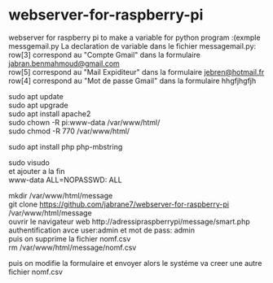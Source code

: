 # webserver-for-raspberry-pi
webserver for raspberry pi to make a variable for python program :(exmple messgemail.py
La declaration de variable dans le fichier messagemail.py:                                                   
row[3]   correspond au "Compte Gmail" dans la formulaire jabran.benmahmoud@gmail.com                                 
row[5]   correspond au "Mail Expiditeur" dans la formulaire jebren@hotmail.fr                                       
row[4]   correspond au "Mot de passe Gmail" dans la formulaire  hhgfjhgfjh                          


sudo apt update                                                                       
sudo apt upgrade                                                                       
sudo apt install apache2                                                                
sudo chown -R pi:www-data /var/www/html/                                              
sudo chmod -R 770 /var/www/html/                                                       

sudo apt install php php-mbstring                                                        

sudo visudo                                                                            
et ajouter a la fin                                                                    
www-data ALL=NOPASSWD: ALL                                                            

mkdir /var/www/html/message                                                          
git clone https://github.com/jabrane7/webserver-for-raspberry-pi /var/www/html/message                                   
ouvrir le navigateur web  http://adressipraspberrypi/message/smart.php                
authentification avce  user:admin et mot de pass: admin                                                                                              
puis on supprime la fichier nomf.csv                                                    
          rm /var/www/html/message/nomf.csv                                

puis on modifie la formulaire et envoyer alors  le systéme va creer une autre fichier nomf.csv
